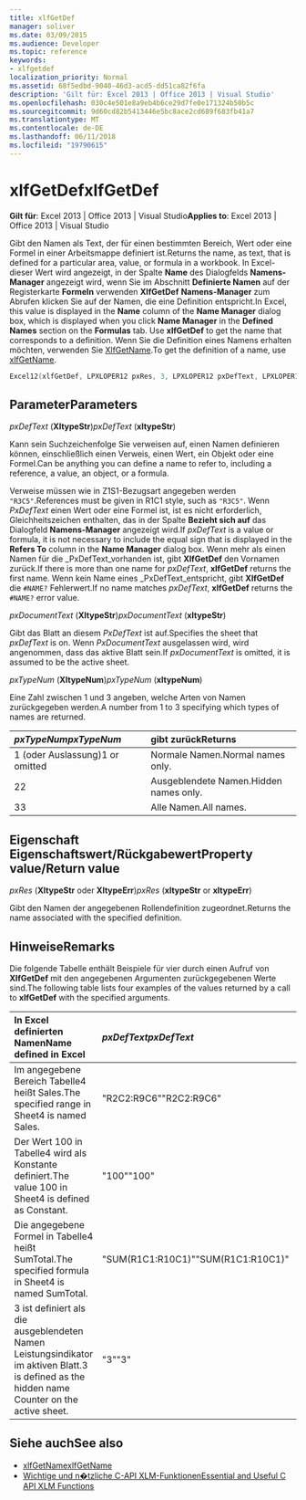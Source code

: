 ```yaml
---
title: xlfGetDef
manager: soliver
ms.date: 03/09/2015
ms.audience: Developer
ms.topic: reference
keywords:
- xlfgetdef
localization_priority: Normal
ms.assetid: 68f5edbd-9040-46d3-acd5-dd51ca82f6fa
description: 'Gilt für: Excel 2013 | Office 2013 | Visual Studio'
ms.openlocfilehash: 030c4e501e8a9eb4b6ce29d7fe0e171324b50b5c
ms.sourcegitcommit: 9d60cd82b5413446e5bc8ace2cd689f683fb41a7
ms.translationtype: MT
ms.contentlocale: de-DE
ms.lasthandoff: 06/11/2018
ms.locfileid: "19790615"
---
```

# <a name="xlfgetdef"></a><span data-ttu-id="50e40-104">xlfGetDef</span><span class="sxs-lookup"><span data-stu-id="50e40-104">xlfGetDef</span></span>

<span data-ttu-id="50e40-105">**Gilt für**: Excel 2013 | Office 2013 | Visual Studio</span><span class="sxs-lookup"><span data-stu-id="50e40-105">**Applies to**: Excel 2013 | Office 2013 | Visual Studio</span></span> 
  
<span data-ttu-id="50e40-106">Gibt den Namen als Text, der für einen bestimmten Bereich, Wert oder eine Formel in einer Arbeitsmappe definiert ist.</span><span class="sxs-lookup"><span data-stu-id="50e40-106">Returns the name, as text, that is defined for a particular area, value, or formula in a workbook.</span></span> <span data-ttu-id="50e40-107">In Excel-dieser Wert wird angezeigt, in der Spalte **Name** des Dialogfelds **Namens-Manager** angezeigt wird, wenn Sie im Abschnitt **Definierte Namen** auf der Registerkarte **Formeln** verwenden **XlfGetDef** **Namens-Manager** zum Abrufen klicken Sie auf der Namen, die eine Definition entspricht.</span><span class="sxs-lookup"><span data-stu-id="50e40-107">In Excel, this value is displayed in the **Name** column of the **Name Manager** dialog box, which is displayed when you click **Name Manager** in the **Defined Names** section on the **Formulas** tab. Use **xlfGetDef** to get the name that corresponds to a definition.</span></span> <span data-ttu-id="50e40-108">Wenn Sie die Definition eines Namens erhalten möchten, verwenden Sie [XlfGetName](xlfgetname.md).</span><span class="sxs-lookup"><span data-stu-id="50e40-108">To get the definition of a name, use [xlfGetName](xlfgetname.md).</span></span>
  
```cpp
Excel12(xlfGetDef, LPXLOPER12 pxRes, 3, LPXLOPER12 pxDefText, LPXLOPER12 pxDocumentText, LPXLOPER12 pxTypeNum);
```

## <a name="parameters"></a><span data-ttu-id="50e40-109">Parameter</span><span class="sxs-lookup"><span data-stu-id="50e40-109">Parameters</span></span>

<span data-ttu-id="50e40-110">_pxDefText_ (**XltypeStr**)</span><span class="sxs-lookup"><span data-stu-id="50e40-110">_pxDefText_ (**xltypeStr**)</span></span>
  
<span data-ttu-id="50e40-111">Kann sein Suchzeichenfolge Sie verweisen auf, einen Namen definieren können, einschließlich einen Verweis, einen Wert, ein Objekt oder eine Formel.</span><span class="sxs-lookup"><span data-stu-id="50e40-111">Can be anything you can define a name to refer to, including a reference, a value, an object, or a formula.</span></span>
  
<span data-ttu-id="50e40-112">Verweise müssen wie in Z1S1-Bezugsart angegeben werden `"R3C5"`.</span><span class="sxs-lookup"><span data-stu-id="50e40-112">References must be given in R1C1 style, such as  `"R3C5"`.</span></span> <span data-ttu-id="50e40-113">Wenn _PxDefText_ einen Wert oder eine Formel ist, ist es nicht erforderlich, Gleichheitszeichen enthalten, das in der Spalte **Bezieht sich auf** das Dialogfeld **Namens-Manager** angezeigt wird.</span><span class="sxs-lookup"><span data-stu-id="50e40-113">If  _pxDefText_ is a value or formula, it is not necessary to include the equal sign that is displayed in the **Refers To** column in the **Name Manager** dialog box.</span></span> <span data-ttu-id="50e40-114">Wenn mehr als einen Namen für die _PxDefText_vorhanden ist, gibt **XlfGetDef** den Vornamen zurück.</span><span class="sxs-lookup"><span data-stu-id="50e40-114">If there is more than one name for  _pxDefText_, **xlfGetDef** returns the first name.</span></span> <span data-ttu-id="50e40-115">Wenn kein Name eines _PxDefText_entspricht, gibt **XlfGetDef** die `#NAME?` Fehlerwert.</span><span class="sxs-lookup"><span data-stu-id="50e40-115">If no name matches  _pxDefText_, **xlfGetDef** returns the  `#NAME?` error value.</span></span> 
  
<span data-ttu-id="50e40-116">_pxDocumentText_ (**XltypeStr**)</span><span class="sxs-lookup"><span data-stu-id="50e40-116">_pxDocumentText_ (**xltypeStr**)</span></span>
  
<span data-ttu-id="50e40-117">Gibt das Blatt an diesem _PxDefText_ ist auf.</span><span class="sxs-lookup"><span data-stu-id="50e40-117">Specifies the sheet that  _pxDefText_ is on.</span></span> <span data-ttu-id="50e40-118">Wenn _PxDocumentText_ ausgelassen wird, wird angenommen, dass das aktive Blatt sein.</span><span class="sxs-lookup"><span data-stu-id="50e40-118">If  _pxDocumentText_ is omitted, it is assumed to be the active sheet.</span></span> 
  
<span data-ttu-id="50e40-119">_pxTypeNum_ (**XltypeNum**)</span><span class="sxs-lookup"><span data-stu-id="50e40-119">_pxTypeNum_ (**xltypeNum**)</span></span>
  
<span data-ttu-id="50e40-120">Eine Zahl zwischen 1 und 3 angeben, welche Arten von Namen zurückgegeben werden.</span><span class="sxs-lookup"><span data-stu-id="50e40-120">A number from 1 to 3 specifying which types of names are returned.</span></span>
  
|<span data-ttu-id="50e40-121">**_pxTypeNum_**</span><span class="sxs-lookup"><span data-stu-id="50e40-121">**_pxTypeNum_**</span></span>|<span data-ttu-id="50e40-122">**gibt zurück**</span><span class="sxs-lookup"><span data-stu-id="50e40-122">**Returns**</span></span>|
|:-----|:-----|
|<span data-ttu-id="50e40-123">1 (oder Auslassung)</span><span class="sxs-lookup"><span data-stu-id="50e40-123">1 or omitted</span></span>  <br/> |<span data-ttu-id="50e40-124">Normale Namen.</span><span class="sxs-lookup"><span data-stu-id="50e40-124">Normal names only.</span></span>  <br/> |
|<span data-ttu-id="50e40-125">2</span><span class="sxs-lookup"><span data-stu-id="50e40-125">2</span></span>  <br/> |<span data-ttu-id="50e40-126">Ausgeblendete Namen.</span><span class="sxs-lookup"><span data-stu-id="50e40-126">Hidden names only.</span></span>  <br/> |
|<span data-ttu-id="50e40-127">3</span><span class="sxs-lookup"><span data-stu-id="50e40-127">3</span></span>  <br/> |<span data-ttu-id="50e40-128">Alle Namen.</span><span class="sxs-lookup"><span data-stu-id="50e40-128">All names.</span></span>  <br/> |
   
## <a name="property-valuereturn-value"></a><span data-ttu-id="50e40-129">Eigenschaft Eigenschaftswert/Rückgabewert</span><span class="sxs-lookup"><span data-stu-id="50e40-129">Property value/Return value</span></span>

 <span data-ttu-id="50e40-130">_pxRes_ (**XltypeStr** oder **XltypeErr**)</span><span class="sxs-lookup"><span data-stu-id="50e40-130">_pxRes_ (**xltypeStr** or **xltypeErr**)</span></span>
  
<span data-ttu-id="50e40-131">Gibt den Namen der angegebenen Rollendefinition zugeordnet.</span><span class="sxs-lookup"><span data-stu-id="50e40-131">Returns the name associated with the specified definition.</span></span>
  
## <a name="remarks"></a><span data-ttu-id="50e40-132">Hinweise</span><span class="sxs-lookup"><span data-stu-id="50e40-132">Remarks</span></span>

<span data-ttu-id="50e40-133">Die folgende Tabelle enthält Beispiele für vier durch einen Aufruf von **XlfGetDef** mit den angegebenen Argumenten zurückgegebenen Werte sind.</span><span class="sxs-lookup"><span data-stu-id="50e40-133">The following table lists four examples of the values returned by a call to **xlfGetDef** with the specified arguments.</span></span> 
  
|<span data-ttu-id="50e40-134">**In Excel definierten Namen**</span><span class="sxs-lookup"><span data-stu-id="50e40-134">**Name defined in Excel**</span></span>|<span data-ttu-id="50e40-135">**_pxDefText_**</span><span class="sxs-lookup"><span data-stu-id="50e40-135">**_pxDefText_**</span></span>|<span data-ttu-id="50e40-136">**_pxDocumentText_**</span><span class="sxs-lookup"><span data-stu-id="50e40-136">**_pxDocumentText_**</span></span>|<span data-ttu-id="50e40-137">**_pxTypeNum_**</span><span class="sxs-lookup"><span data-stu-id="50e40-137">**_pxTypeNum_**</span></span>|<span data-ttu-id="50e40-138">**Zurückgegebener Wert**</span><span class="sxs-lookup"><span data-stu-id="50e40-138">**Value Returned**</span></span>|
|:-----|:-----|:-----|:-----|:-----|
|<span data-ttu-id="50e40-139">Im angegebene Bereich Tabelle4 heißt Sales.</span><span class="sxs-lookup"><span data-stu-id="50e40-139">The specified range in Sheet4 is named Sales.</span></span>  <br/> |<span data-ttu-id="50e40-140">"R2C2:R9C6"</span><span class="sxs-lookup"><span data-stu-id="50e40-140">"R2C2:R9C6"</span></span>  <br/> |<span data-ttu-id="50e40-141">"Sheet4"</span><span class="sxs-lookup"><span data-stu-id="50e40-141">"Sheet4"</span></span>  <br/> |<span data-ttu-id="50e40-142">\<ausgelassen\></span><span class="sxs-lookup"><span data-stu-id="50e40-142">\<omitted\></span></span>  <br/> |<span data-ttu-id="50e40-143">"Sales"</span><span class="sxs-lookup"><span data-stu-id="50e40-143">"Sales"</span></span>  <br/> |
|<span data-ttu-id="50e40-144">Der Wert 100 in Tabelle4 wird als Konstante definiert.</span><span class="sxs-lookup"><span data-stu-id="50e40-144">The value 100 in Sheet4 is defined as Constant.</span></span>  <br/> |<span data-ttu-id="50e40-145">"100"</span><span class="sxs-lookup"><span data-stu-id="50e40-145">"100"</span></span>  <br/> |<span data-ttu-id="50e40-146">"Sheet4"</span><span class="sxs-lookup"><span data-stu-id="50e40-146">"Sheet4"</span></span>  <br/> |<span data-ttu-id="50e40-147">\<ausgelassen\></span><span class="sxs-lookup"><span data-stu-id="50e40-147">\<omitted\></span></span>  <br/> |<span data-ttu-id="50e40-148">"Constant"</span><span class="sxs-lookup"><span data-stu-id="50e40-148">"Constant"</span></span>  <br/> |
|<span data-ttu-id="50e40-149">Die angegebene Formel in Tabelle4 heißt SumTotal.</span><span class="sxs-lookup"><span data-stu-id="50e40-149">The specified formula in Sheet4 is named SumTotal.</span></span>  <br/> |<span data-ttu-id="50e40-150">"SUM(R1C1:R10C1)"</span><span class="sxs-lookup"><span data-stu-id="50e40-150">"SUM(R1C1:R10C1)"</span></span>  <br/> |<span data-ttu-id="50e40-151">"Sheet4"</span><span class="sxs-lookup"><span data-stu-id="50e40-151">"Sheet4"</span></span>  <br/> |<span data-ttu-id="50e40-152">\<ausgelassen\></span><span class="sxs-lookup"><span data-stu-id="50e40-152">\<omitted\></span></span>  <br/> |<span data-ttu-id="50e40-153">"SumTotal"</span><span class="sxs-lookup"><span data-stu-id="50e40-153">"SumTotal"</span></span>  <br/> |
|<span data-ttu-id="50e40-154">3 ist definiert als die ausgeblendeten Namen Leistungsindikator im aktiven Blatt.</span><span class="sxs-lookup"><span data-stu-id="50e40-154">3 is defined as the hidden name Counter on the active sheet.</span></span>  <br/> |<span data-ttu-id="50e40-155">"3"</span><span class="sxs-lookup"><span data-stu-id="50e40-155">"3"</span></span>  <br/> |<span data-ttu-id="50e40-156">\<ausgelassen\></span><span class="sxs-lookup"><span data-stu-id="50e40-156">\<omitted\></span></span>  <br/> |<span data-ttu-id="50e40-157">2</span><span class="sxs-lookup"><span data-stu-id="50e40-157">2</span></span>  <br/> |<span data-ttu-id="50e40-158">"Counter"</span><span class="sxs-lookup"><span data-stu-id="50e40-158">"Counter"</span></span>  <br/> |
   
## <a name="see-also"></a><span data-ttu-id="50e40-159">Siehe auch</span><span class="sxs-lookup"><span data-stu-id="50e40-159">See also</span></span>

- [<span data-ttu-id="50e40-160">xlfGetName</span><span class="sxs-lookup"><span data-stu-id="50e40-160">xlfGetName</span></span>](xlfgetname.md)
- [<span data-ttu-id="50e40-161">Wichtige und n�tzliche C-API XLM-Funktionen</span><span class="sxs-lookup"><span data-stu-id="50e40-161">Essential and Useful C API XLM Functions</span></span>](essential-and-useful-c-api-xlm-functions.md)


